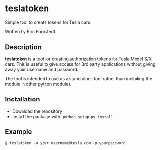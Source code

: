 # teslatoken

Simple tool to create tokens for Tesla cars.

Written by Eric Fornstedt.
## Description
<b>teslatoken</b> is a tool for creating authorization tokens for Tesla Model S/X cars. This is useful to give access for 3rd party applications without giving away your username and password.

The tool is intended to use as a stand alone tool rather than including the module in other python modules.

## Installation

- Download the repository
- Install the package with: `python setup.py install`

## Example

`§ teslatoken -u your.username@tesla.com -p yourpassword`
